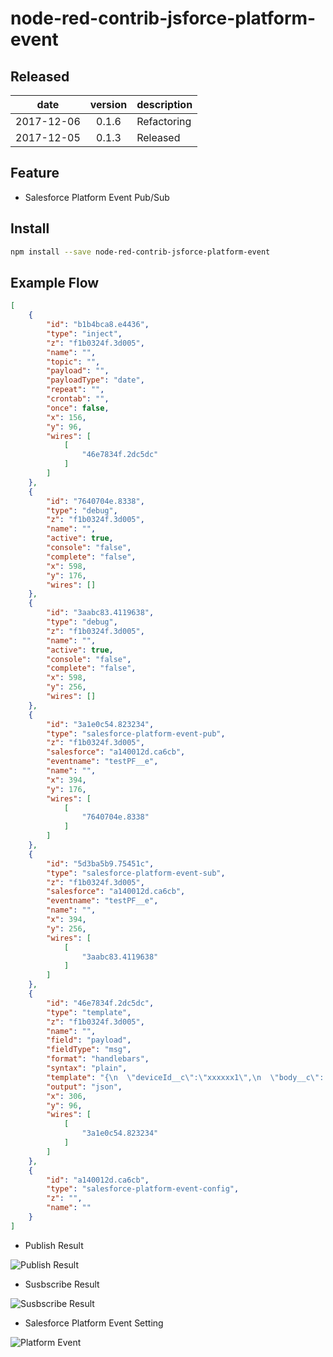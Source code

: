 # node-red-contrib-jsforce-platform-event

## Released

|date|version|description|
|:--:|:--:|:--|
|2017-12-06|0.1.6|Refactoring|
|2017-12-05|0.1.3|Released|

## Feature

- Salesforce Platform Event Pub/Sub

## Install

```bash
npm install --save node-red-contrib-jsforce-platform-event
```

## Example Flow

```json
[
    {
        "id": "b1b4bca8.e4436",
        "type": "inject",
        "z": "f1b0324f.3d005",
        "name": "",
        "topic": "",
        "payload": "",
        "payloadType": "date",
        "repeat": "",
        "crontab": "",
        "once": false,
        "x": 156,
        "y": 96,
        "wires": [
            [
                "46e7834f.2dc5dc"
            ]
        ]
    },
    {
        "id": "7640704e.8338",
        "type": "debug",
        "z": "f1b0324f.3d005",
        "name": "",
        "active": true,
        "console": "false",
        "complete": "false",
        "x": 598,
        "y": 176,
        "wires": []
    },
    {
        "id": "3aabc83.4119638",
        "type": "debug",
        "z": "f1b0324f.3d005",
        "name": "",
        "active": true,
        "console": "false",
        "complete": "false",
        "x": 598,
        "y": 256,
        "wires": []
    },
    {
        "id": "3a1e0c54.823234",
        "type": "salesforce-platform-event-pub",
        "z": "f1b0324f.3d005",
        "salesforce": "a140012d.ca6cb",
        "eventname": "testPF__e",
        "name": "",
        "x": 394,
        "y": 176,
        "wires": [
            [
                "7640704e.8338"
            ]
        ]
    },
    {
        "id": "5d3ba5b9.75451c",
        "type": "salesforce-platform-event-sub",
        "z": "f1b0324f.3d005",
        "salesforce": "a140012d.ca6cb",
        "eventname": "testPF__e",
        "name": "",
        "x": 394,
        "y": 256,
        "wires": [
            [
                "3aabc83.4119638"
            ]
        ]
    },
    {
        "id": "46e7834f.2dc5dc",
        "type": "template",
        "z": "f1b0324f.3d005",
        "name": "",
        "field": "payload",
        "fieldType": "msg",
        "format": "handlebars",
        "syntax": "plain",
        "template": "{\n  \"deviceId__c\":\"xxxxxx1\",\n  \"body__c\": \"{\\\"ke1\\\":\\\"val1\\\",\\\"key2\\\":\\\"val2\\\"}\",\n  \"timestamp__c\": 1512442614321,\n  \"isDeath__c\" : false\n}",
        "output": "json",
        "x": 306,
        "y": 96,
        "wires": [
            [
                "3a1e0c54.823234"
            ]
        ]
    },
    {
        "id": "a140012d.ca6cb",
        "type": "salesforce-platform-event-config",
        "z": "",
        "name": ""
    }
]
```

- Publish Result

![Publish Result](https://github.com/high-u/node-red-contrib-salesforce-platform-event/raw/master/screenshots/publish-result.png)

- Susbscribe Result

![Susbscribe Result](https://github.com/high-u/node-red-contrib-salesforce-platform-event/raw/master/screenshots/subscribe-result.png)

- Salesforce Platform Event Setting

![Platform Event](https://github.com/high-u/node-red-contrib-salesforce-platform-event/raw/master/screenshots/platform-event.png)


